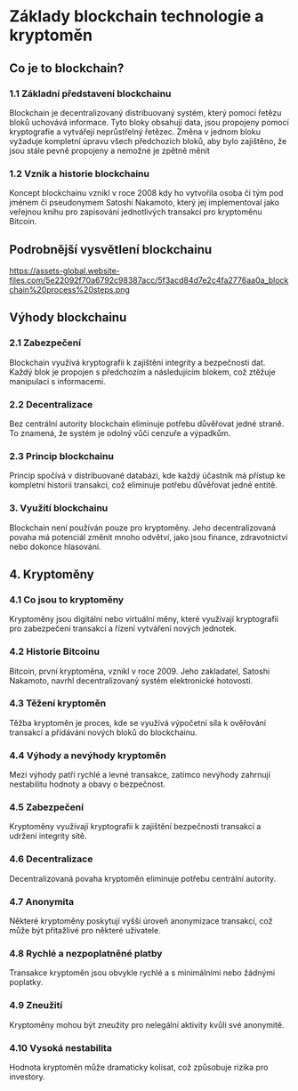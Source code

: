# Základy blockchain technologie a kryptoměn
## Co je to blockchain?
### 1.1 Základní představení blockchainu
Blockchain je decentralizovaný distribuovaný systém, který pomocí řetězu bloků uchovává informace. Tyto bloky obsahují data, jsou propojeny pomocí kryptografie a vytvářejí neprůstřelný řetězec. Změna v jednom bloku vyžaduje kompletní úpravu všech předchozích bloků, aby bylo zajištěno, že jsou stále pevně propojeny a nemožné je zpětně měnit

### 1.2 Vznik a historie blockchainu
Koncept blockchainu vznikl v roce 2008 kdy ho vytvořila osoba či tým pod jménem či pseudonymem Satoshi Nakamoto, který jej implementoval jako veřejnou knihu pro zapisování jednotlivých transakcí pro kryptoměnu Bitcoin.

## Podrobnější vysvětlení blockchainu
https://assets-global.website-files.com/5e22092f70a6792c98387acc/5f3acd84d7e2c4fa2776aa0a_blockchain%20process%20steps.png
## Výhody blockchainu
### 2.1 Zabezpečení
Blockchain využívá kryptografii k zajištění integrity a bezpečnosti dat. Každý blok je propojen s předchozím a následujícím blokem, což ztěžuje manipulaci s informacemi.

### 2.2 Decentralizace
Bez centrální autority blockchain eliminuje potřebu důvěřovat jedné straně. To znamená, že systém je odolný vůči cenzuře a výpadkům.

### 2.3 Princip blockchainu
Princip spočívá v distribuované databázi, kde každý účastník má přístup ke kompletní historii transakcí, což eliminuje potřebu důvěřovat jedné entitě.



### 3. Využití blockchainu
Blockchain není používán pouze pro kryptoměny. Jeho decentralizovaná povaha má potenciál změnit mnoho odvětví, jako jsou finance, zdravotnictví nebo dokonce hlasování.

## 4. Kryptoměny
### 4.1 Co jsou to kryptoměny
Kryptoměny jsou digitální nebo virtuální měny, které využívají kryptografii pro zabezpečení transakcí a řízení vytváření nových jednotek.

### 4.2 Historie Bitcoinu
Bitcoin, první kryptoměna, vznikl v roce 2009. Jeho zakladatel, Satoshi Nakamoto, navrhl decentralizovaný systém elektronické hotovosti.

### 4.3 Těžení kryptoměn
Těžba kryptoměn je proces, kde se využívá výpočetní síla k ověřování transakcí a přidávání nových bloků do blockchainu.

### 4.4 Výhody a nevýhody kryptoměn
Mezi výhody patří rychlé a levné transakce, zatímco nevýhody zahrnují nestabilitu hodnoty a obavy o bezpečnost.

### 4.5 Zabezpečení
Kryptoměny využívají kryptografii k zajištění bezpečnosti transakcí a udržení integrity sítě.

### 4.6 Decentralizace
Decentralizovaná povaha kryptoměn eliminuje potřebu centrální autority.

### 4.7 Anonymita
Některé kryptoměny poskytují vyšší úroveň anonymizace transakcí, což může být přitažlivé pro některé uživatele.

### 4.8 Rychlé a nezpoplatněné platby
Transakce kryptoměn jsou obvykle rychlé a s minimálními nebo žádnými poplatky.

### 4.9 Zneužití
Kryptoměny mohou být zneužity pro nelegální aktivity kvůli své anonymitě.

### 4.10 Vysoká nestabilita
Hodnota kryptoměn může dramaticky kolísat, což způsobuje rizika pro investory.
